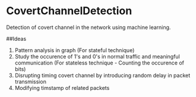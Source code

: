 # CovertChannelDetection
Detection of covert channel in the network using machine learning.

##Ideas
1. Pattern analysis in graph (For stateful technique)
2. Study the occurence of 1's and 0's in normal traffic and meaningful communication (For stateless technique - Counting the occurence of bits)
3. Disrupting timing covert channel by introducing random delay in packet transmission
4. Modifying timstamp of related packets
